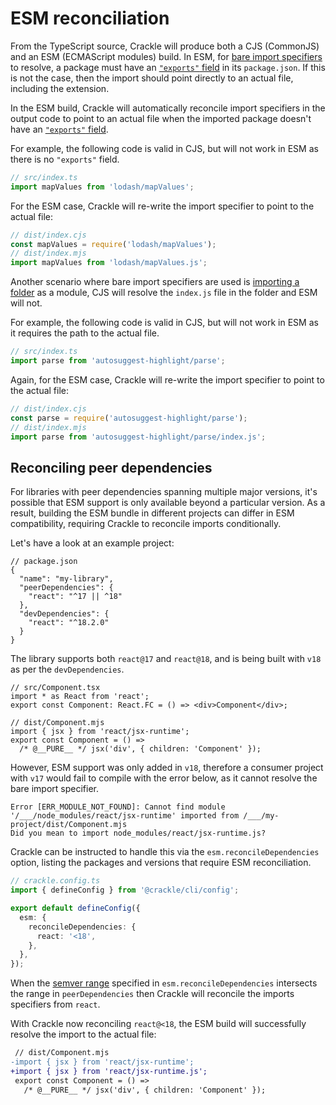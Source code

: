 # ESM reconciliation

From the TypeScript source, Crackle will produce both a CJS (CommonJS) and an ESM (ECMAScript modules) build.
In ESM, for [bare import specifiers][import specifiers] to resolve, a package must have an [`"exports"` field] in its `package.json`.
If this is not the case, then the import should point directly to an actual file, including the extension.

In the ESM build, Crackle will automatically reconcile import specifiers in the output code to point to an actual file when the imported package doesn't have an [`"exports"` field].

[`"exports"` field]: https://nodejs.org/api/packages.html#exports
[import specifiers]: https://nodejs.org/api/esm.html#import-specifiers

For example, the following code is valid in CJS, but will not work in ESM as there is no `"exports"` field.

```ts
// src/index.ts
import mapValues from 'lodash/mapValues';
```

For the ESM case, Crackle will re-write the import specifier to point to the actual file:

```js
// dist/index.cjs
const mapValues = require('lodash/mapValues');
// dist/index.mjs
import mapValues from 'lodash/mapValues.js';
```

Another scenario where bare import specifiers are used is [importing a folder] as a module, CJS will resolve the `index.js` file in the folder and ESM will not.

[importing a folder]: https://nodejs.org/api/modules.html#folders-as-modules

For example, the following code is valid in CJS, but will not work in ESM as it requires the path to the actual file.

```ts
// src/index.ts
import parse from 'autosuggest-highlight/parse';
```

Again, for the ESM case, Crackle will re-write the import specifier to point to the actual file:

```ts
// dist/index.cjs
const parse = require('autosuggest-highlight/parse');
// dist/index.mjs
import parse from 'autosuggest-highlight/parse/index.js';
```

## Reconciling peer dependencies

For libraries with peer dependencies spanning multiple major versions, it's possible that ESM support is only available beyond a particular version.
As a result, building the ESM bundle in different projects can differ in ESM compatibility, requiring Crackle to reconcile imports conditionally.

Let's have a look at an example project:

```jsonc
// package.json
{
  "name": "my-library",
  "peerDependencies": {
    "react": "^17 || ^18"
  },
  "devDependencies": {
    "react": "^18.2.0"
  }
}
```

The library supports both `react@17` and `react@18`, and is being built with `v18` as per the `devDependencies`.

```tsx
// src/Component.tsx
import * as React from 'react';
export const Component: React.FC = () => <div>Component</div>;

// dist/Component.mjs
import { jsx } from 'react/jsx-runtime';
export const Component = () =>
  /* @__PURE__ */ jsx('div', { children: 'Component' });
```

However, ESM support was only added in `v18`, therefore a consumer project with `v17` would fail to compile with the error below, as it cannot resolve the bare import specifier.

```
Error [ERR_MODULE_NOT_FOUND]: Cannot find module '/___/node_modules/react/jsx-runtime' imported from /___/my-project/dist/Component.mjs
Did you mean to import node_modules/react/jsx-runtime.js?
```

Crackle can be instructed to handle this via the `esm.reconcileDependencies` option, listing the packages and versions that require ESM reconciliation.

```ts
// crackle.config.ts
import { defineConfig } from '@crackle/cli/config';

export default defineConfig({
  esm: {
    reconcileDependencies: {
      react: '<18',
    },
  },
});
```

When the [semver range] specified in `esm.reconcileDependencies` intersects the range in `peerDependencies` then Crackle will reconcile the imports specifiers from `react`.

[semver range]: https://github.com/npm/node-semver#ranges

With Crackle now reconciling `react@<18`, the ESM build will successfully resolve the import to the actual file:

```diff
 // dist/Component.mjs
-import { jsx } from 'react/jsx-runtime';
+import { jsx } from 'react/jsx-runtime.js';
 export const Component = () =>
   /* @__PURE__ */ jsx('div', { children: 'Component' });
```
